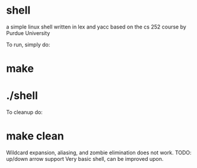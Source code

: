 # shell
a simple linux shell written in lex and yacc
based on the cs 252 course by Purdue University

To run, simply do:
# make
# ./shell

To cleanup do:
# make clean

Wildcard expansion, aliasing, and zombie elimination does not work.
TODO: up/down arrow support
Very basic shell, can be improved upon.
